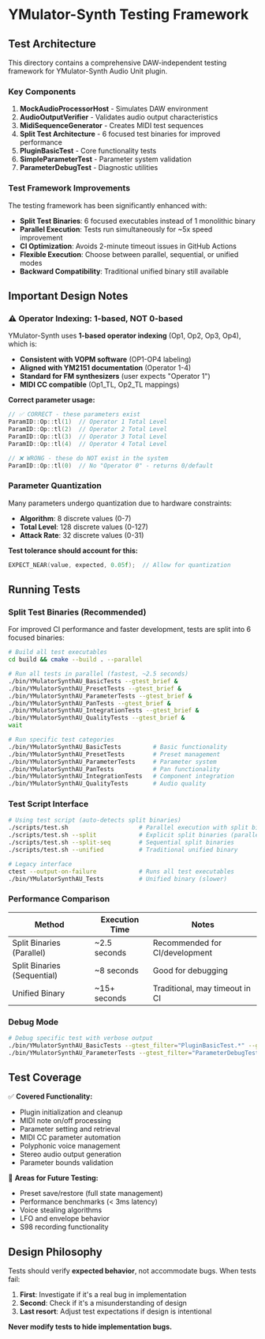 # YMulator-Synth Testing Framework

## Test Architecture

This directory contains a comprehensive DAW-independent testing framework for YMulator-Synth Audio Unit plugin.

### Key Components

1. **MockAudioProcessorHost** - Simulates DAW environment
2. **AudioOutputVerifier** - Validates audio output characteristics  
3. **MidiSequenceGenerator** - Creates MIDI test sequences
4. **Split Test Architecture** - 6 focused test binaries for improved performance
5. **PluginBasicTest** - Core functionality tests
6. **SimpleParameterTest** - Parameter system validation
7. **ParameterDebugTest** - Diagnostic utilities

### Test Framework Improvements

The testing framework has been significantly enhanced with:

- **Split Test Binaries**: 6 focused executables instead of 1 monolithic binary
- **Parallel Execution**: Tests run simultaneously for ~5x speed improvement
- **CI Optimization**: Avoids 2-minute timeout issues in GitHub Actions
- **Flexible Execution**: Choose between parallel, sequential, or unified modes
- **Backward Compatibility**: Traditional unified binary still available

## Important Design Notes

### ⚠️ **Operator Indexing: 1-based, NOT 0-based**

YMulator-Synth uses **1-based operator indexing** (Op1, Op2, Op3, Op4), which is:

- **Consistent with VOPM software** (OP1-OP4 labeling)
- **Aligned with YM2151 documentation** (Operator 1-4)
- **Standard for FM synthesizers** (user expects "Operator 1")
- **MIDI CC compatible** (Op1_TL, Op2_TL mappings)

**Correct parameter usage:**
```cpp
// ✅ CORRECT - these parameters exist
ParamID::Op::tl(1)  // Operator 1 Total Level
ParamID::Op::tl(2)  // Operator 2 Total Level  
ParamID::Op::tl(3)  // Operator 3 Total Level
ParamID::Op::tl(4)  // Operator 4 Total Level

// ❌ WRONG - these do NOT exist in the system
ParamID::Op::tl(0)  // No "Operator 0" - returns 0/default
```

### Parameter Quantization

Many parameters undergo quantization due to hardware constraints:
- **Algorithm**: 8 discrete values (0-7)
- **Total Level**: 128 discrete values (0-127)  
- **Attack Rate**: 32 discrete values (0-31)

**Test tolerance should account for this:**
```cpp
EXPECT_NEAR(value, expected, 0.05f);  // Allow for quantization
```

## Running Tests

### Split Test Binaries (Recommended)

For improved CI performance and faster development, tests are split into 6 focused binaries:

```bash
# Build all test executables
cd build && cmake --build . --parallel

# Run all tests in parallel (fastest, ~2.5 seconds)
./bin/YMulatorSynthAU_BasicTests --gtest_brief &
./bin/YMulatorSynthAU_PresetTests --gtest_brief &
./bin/YMulatorSynthAU_ParameterTests --gtest_brief &
./bin/YMulatorSynthAU_PanTests --gtest_brief &
./bin/YMulatorSynthAU_IntegrationTests --gtest_brief &
./bin/YMulatorSynthAU_QualityTests --gtest_brief &
wait

# Run specific test categories
./bin/YMulatorSynthAU_BasicTests         # Basic functionality
./bin/YMulatorSynthAU_PresetTests        # Preset management
./bin/YMulatorSynthAU_ParameterTests     # Parameter system
./bin/YMulatorSynthAU_PanTests           # Pan functionality
./bin/YMulatorSynthAU_IntegrationTests   # Component integration
./bin/YMulatorSynthAU_QualityTests       # Audio quality
```

### Test Script Interface

```bash
# Using test script (auto-detects split binaries)
./scripts/test.sh                    # Parallel execution with split binaries
./scripts/test.sh --split            # Explicit split binaries (parallel)
./scripts/test.sh --split-seq        # Sequential split binaries
./scripts/test.sh --unified          # Traditional unified binary

# Legacy interface
ctest --output-on-failure            # Runs all test executables
./bin/YMulatorSynthAU_Tests          # Unified binary (slower)
```

### Performance Comparison

| Method | Execution Time | Notes |
|--------|----------------|-------|
| Split Binaries (Parallel) | ~2.5 seconds | Recommended for CI/development |
| Split Binaries (Sequential) | ~8 seconds | Good for debugging |
| Unified Binary | ~15+ seconds | Traditional, may timeout in CI |

### Debug Mode

```bash
# Debug specific test with verbose output
./bin/YMulatorSynthAU_BasicTests --gtest_filter="PluginBasicTest.*" --gtest_output=xml
./bin/YMulatorSynthAU_ParameterTests --gtest_filter="ParameterDebugTest.*"
```

## Test Coverage

✅ **Covered Functionality:**
- Plugin initialization and cleanup
- MIDI note on/off processing
- Parameter setting and retrieval  
- MIDI CC parameter automation
- Polyphonic voice management
- Stereo audio output generation
- Parameter bounds validation

🔄 **Areas for Future Testing:**
- Preset save/restore (full state management)
- Performance benchmarks (< 3ms latency)
- Voice stealing algorithms
- LFO and envelope behavior
- S98 recording functionality

## Design Philosophy

Tests should verify **expected behavior**, not accommodate bugs. When tests fail:

1. **First**: Investigate if it's a real bug in implementation
2. **Second**: Check if it's a misunderstanding of design
3. **Last resort**: Adjust test expectations if design is intentional

**Never modify tests to hide implementation bugs.**